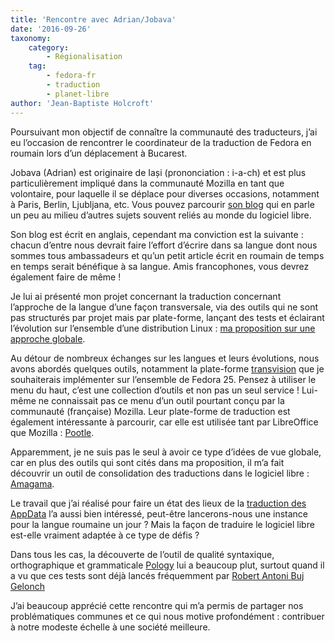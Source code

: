 ```yaml
---
title: 'Rencontre avec Adrian/Jobava'
date: '2016-09-26'
taxonomy:
    category:
        - Régionalisation
    tag:
        - fedora-fr
        - traduction
        - planet-libre
author: 'Jean-Baptiste Holcroft'
---
```


Poursuivant mon objectif de connaître la communauté des traducteurs, j’ai eu l’occasion de rencontrer le coordinateur de la traduction de Fedora en roumain lors d’un déplacement à Bucarest.

Jobava (Adrian) est originaire de Iași (prononciation : i-a-ch) et est plus particulièrement impliqué dans la communauté Mozilla en tant que volontaire, pour laquelle il se déplace pour diverses occasions, notamment à Paris, Berlin, Ljubljana, etc. Vous pouvez parcourir [son blog](https://medium.com/@Jobava) qui en parle un peu au milieu d’autres sujets souvent reliés au monde du logiciel libre.

Son blog est écrit en anglais, cependant ma conviction est la suivante : chacun d’entre nous devrait faire l’effort d’écrire dans sa langue dont nous sommes tous ambassadeurs et qu’un petit article écrit en roumain de temps en temps serait bénéfique à sa langue. Amis francophones, vous devrez également faire de même !

Je lui ai présenté mon projet concernant la traduction concernant l’approche de la langue d’une façon transversale, via des outils qui ne sont pas structurés par projet mais par plate-forme, lançant des tests et éclairant l’évolution sur l’ensemble d’une distribution Linux : [ma proposition sur une approche globale](https://fedoraproject.org/wiki/User:Jibecfed/Localization_proposal-Help_languages).

Au détour de nombreux échanges sur les langues et leurs évolutions, nous avons abordés quelques outils, notamment la plate-forme [transvision](http://transvision.mozfr.org) que je souhaiterais implémenter sur l’ensemble de Fedora 25. Pensez à utiliser le menu du haut, c’est une collection d’outils et non pas un seul service ! Lui-même ne connaissait pas ce menu d’un outil pourtant conçu par la communauté (française) Mozilla. Leur plate-forme de traduction est également intéressante à parcourir, car elle est utilisée tant par LibreOffice que Mozilla : [Pootle](http://pootle.translatehouse.org).

Apparemment, je ne suis pas le seul à avoir ce type d’idées de vue globale, car en plus des outils qui sont cités dans ma proposition, il m’a fait découvrir un outil de consolidation des traductions dans le logiciel libre : [Amagama](https://amagama-live.translatehouse.org).

Le travail que j’ai réalisé pour faire un état des lieux de la [traduction des AppData](https://jibecfed.fedorapeople.org/l10n/appdata-fr/) l’a aussi bien intéressé, peut-être lancerons-nous une instance pour la langue roumaine un jour ? Mais la façon de traduire le logiciel libre est-elle vraiment adaptée à ce type de défis ?

Dans tous les cas, la découverte de l’outil de qualité syntaxique, orthographique et grammaticale [Pology](http://pology.nedohodnik.net) lui a beaucoup plut, surtout quand il a vu que ces tests sont déjà lancés fréquemment par [Robert Antoni Buj Gelonch](https://rbuj.fedorapeople.org)

J’ai beaucoup apprécié cette rencontre qui m’a permis de partager nos problématiques communes et ce qui nous motive profondément : contribuer à notre modeste échelle à une société meilleure.
